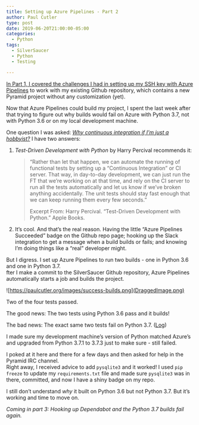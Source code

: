 ```yaml
---
title: Setting up Azure Pipelines - Part 2
author: Paul Cutler
type: post
date: 2019-06-20T21:00:00-05:00
categories:
  - Python
tags:
  - SilverSaucer
  - Python
  - Testing

---
```


[In Part 1, I covered the challenges I had in setting up my SSH key with Azure Pipelines](https://paulcutler.org/blog/learning-pytest-using-continuous-integration-with-azure-pipelines-or-ssh-key-hell-part-1/) 
to work with my existing Github repository, which contains a new Pyramid project without any customization (yet).

Now that Azure Pipelines could build my project, I spent the last week after that trying to figure out why builds 
would fail on Azure with Python 3.7, not with Python 3.6 or on my local development machine.

One question I was asked: *[Why continuous integration if I’m just a hobbyist?](#)*  I have two answers:

1. *Test-Driven Development with Python* by Harry Percival recommends it:  

	> “Rather than let that happen, we can automate the running of functional tests by setting up a “Continuous Integration” or CI server. That way, in day-to-day development, we can just run the FT that we’re working on at that time, and rely on the CI server to run all the tests automatically and let us know if we’ve broken anything accidentally. The unit tests should stay fast enough that we can keep running them every few seconds.”
	> 
	> Excerpt From: Harry Percival. “Test-Driven Development with Python.” Apple Books. 


2.  It’s cool.  And that’s the real reason.  Having the little “Azure Pipelines Succeeded” badge on the Github 
repo page; hooking up the Slack integration to get a message when a build builds or fails; and knowing I’m doing 
things like a “real” developer might.  

But I digress.  I set up Azure Pipelines to run two builds - one in Python 3.6 and one in Python 3.7.  
fter I make a commit to the SilverSaucer Github repository, Azure Pipelines automatically starts a job and builds the project.  

![https://paulcutler.org/images/success-builds.png](DraggedImage.png)

Two of the four tests passed.

The good news:  The two tests using Python 3.6 pass and it builds! 

The bad news:  The exact same two tests fail on Python 3.7. ([Log](https://gist.github.com/prcutler/2d2aa67280600f183cd27609b48af4e8))

I made sure my development machine’s version of Python matched Azure’s and upgraded from Python 3.7.1 to 3.7.3 
just to make sure - still failed.

I poked at it here and there for a few days and then asked for help in the Pyramid IRC channel.  
Right away, I received advice to add `pysqlite3` and it worked!  I used `pip freeze` to update 
my `requirements.txt` file and made sure `pysqlite3` was in there, committed, and now I have a shiny badge on my repo.

I still don’t understand *why* it built on Python 3.6 but not Python 3.7.  But it’s working and time to move on.

*Coming in part 3:  Hooking up Dependabot and the Python 3.7 builds fail again.*